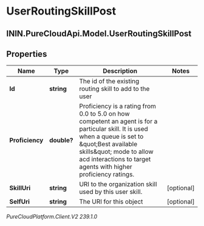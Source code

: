 # UserRoutingSkillPost

## ININ.PureCloudApi.Model.UserRoutingSkillPost

## Properties

|Name | Type | Description | Notes|
|------------ | ------------- | ------------- | -------------|
| **Id** | **string** | The id of the existing routing skill to add to the user | |
| **Proficiency** | **double?** | Proficiency is a rating from 0.0 to 5.0 on how competent an agent is for a particular skill. It is used when a queue is set to \&quot;Best available skills\&quot; mode to allow acd interactions to target agents with higher proficiency ratings. | |
| **SkillUri** | **string** | URI to the organization skill used by this user skill. | [optional] |
| **SelfUri** | **string** | The URI for this object | [optional] |



_PureCloudPlatform.Client.V2 239.1.0_

